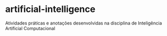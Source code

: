 # artificial-intelligence
Atividades práticas e anotações desenvolvidas na disciplina de Inteligência Artificial Computacional
